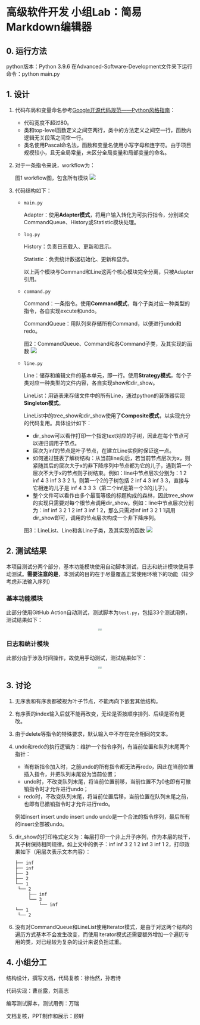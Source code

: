 # 高级软件开发 小组Lab：简易Markdown编辑器

## 0. 运行方法
python版本：Python 3.9.6
在Advanced-Software-Development文件夹下运行命令：python main.py


## 1. 设计

1. 代码布局和变量命名参考[Google开源代码规范——Python风格指南](https://zh-google-styleguide.readthedocs.io/en/latest/google-python-styleguide/)：

   * 代码宽度不超过80。
   * 类和top-level函数定义之间空两行，类中的方法定义之间空一行，函数内逻辑无关段落之间空一行。
   * 类名使用Pascal命名法，函数和变量名使用小写字母和连字符。由于项目规模较小，且无全局常量，未区分全局变量和局部变量的命名。

2. 对于一条指令来说，workflow为：

   图1 workflow图，包含所有模块
   ![](images/1.png)

3. 代码结构如下：

   * `main.py`

     Adapter：使用**Adapter模式**，将用户输入转化为可执行指令，分别递交CommandQueue、History或Statistic模块处理。

   * `log.py`

     History：负责日志载入、更新和显示。

     Statistic：负责统计数据初始化、更新和显示。

     以上两个模块与Command和Line这两个核心模块完全分离，只被Adapter引用。

   * `command.py`

     Command：一条指令。使用**Command模式**，每个子类对应一种类型的指令，各自实现excute和undo。

     CommandQueue：用队列来存储所有Command，以便进行undo和redo。

     图2：CommandQueue、Command和各Command子类，及其实现的函数
     ![](images/2.png)

   * `line.py`

     Line：储存和编辑文件的基本单元，即一行。使用**Strategy模式**，每个子类对应一种类型的文件内容，各自实现show和dir_show。

     LineList：用链表来存储文件中的所有Line，通过python的装饰器实现**Singleton模式**。

     LineList中的tree_show和dir_show使用了**Composite模式**，以实现充分的代码复用。具体设计如下：

     * dir_show可以看作打印一个指定text对应的子树，因此在每个节点可以递归调用子节点。
     * 层次为inf的节点是叶子节点，在建立Line实例时保证这一点。
     * 如何通过链表了解树结构：从当前line向后，若当前节点层次为x，则紧随其后的层次大于x的非下降序列中节点都为它的儿子，遇到第一个层次不大于x的节点则子树结束。例如：line中节点层次分别为：1 2 inf 4 3 inf 3 3 2 1，则第一个2的子树包括 2 inf 4 3 inf 3 3，直接与它相连的儿子是 inf 4 3 3 3（第二个inf是第一个3的儿子）。
     * 整个文件可以看作由多个最高等级的标题构成的森林，因此tree_show的实现只需要对每个根节点调用dir_show。例如：line中节点层次分别为：inf inf 3 2 1 2 inf 3 inf 1 2，那么只需对inf inf 3 2 1 1调用dir_show即可，调用的节点层次构成一个非下降序列。

     图3：LineList、Line和各Line子类，及其实现的函数
     ![](images/3.png)



## 2. 测试结果

本项目测试分两个部分，基本功能模块使用自动脚本测试，日志和统计模块使用手动测试。**需要注意的是**，本测试的目的在于尽量覆盖正常使用环境下的功能（较少考虑非法输入序列）

### 基本功能模块
此部分使用GitHub Action自动测试，测试脚本为`test.py`，包括33个测试用例，测试结果如下：

<center class="half">
<img src="images/test_1.png" style="zoom: 30%;" /><img src="images/test_2.png" style="zoom: 30%;" />
</center>

### 日志和统计模块
此部分由于涉及时间操作，故使用手动测试，测试结果如下：

<center class="half">
<img src="images/test_his.png" style="zoom:31.1%;" /><img src="images/test_stats.png" style="zoom: 30%;" />
</center>


## 3. 讨论

1. 无序表和有序表都被视为叶子节点，不能再向下嵌套其他结构。

2. 有序表的index输入后就不能再改变，无论是否按顺序排列、后续是否有更改。

3. 由于delete等指令的特殊要求，默认输入中不存在完全相同的文本。

4. undo和redo的执行逻辑为：维护一个指令序列，有当前位置和队列末尾两个指针：

   * 当有新指令加入时，之前undo的所有指令都无法再redo，因此在当前位置插入指令，并把队列末尾设为当前位置；
   * undo时，不改变队列末尾，将当前位置前移，当前位置不为0也即有可撤销指令时才允许进行undo；
   * redo时，不改变队列末尾，将当前位置后移，当前位置在队列末尾之前，也即有已撤销指令时才允许进行redo。

   例如insert insert undo insert undo undo是一个合法的指令序列，最后所有的insert全部被undo。

5. dir_show的打印格式定义为：每层打印一个非上升子序列，作为本层的枝干，其子树保持相同规律。如上文中的例子：inf inf 3 2 1 2 inf 3 inf 1 2，打印效果如下（用层次表示文本内容）：

   ```
   ├── inf
   ├── inf
   ├── 3
   ├── 2
   └── 1
   	└── 2
   		├── inf
   		└── 3
   			└── inf
   └── 1
   	└── 2
   ```

   

6. 没有对CommandQueue和LineList使用Iterator模式，是由于对这两个结构的遍历方式基本不会发生改变，而使用Iterator模式还需要额外增加一个遍历专用的类，对已经较为复杂的设计来说负担过重。



## 4. 小组分工

结构设计，撰写文档，代码复核：徐怡然，孙若诗

代码实现：曹丝露，刘高志

编写测试脚本，测试用例：万瑞

文档复核，PPT制作和展示：顾轩




